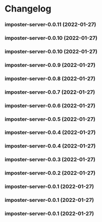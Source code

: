 # Changelog<br>


<a name="imposter-server-0.0.11"></a>
### imposter-server-0.0.11 (2022-01-27)



<a name="imposter-server-0.0.10"></a>
### imposter-server-0.0.10 (2022-01-27)



<a name="imposter-server-0.0.10"></a>
### imposter-server-0.0.10 (2022-01-27)



<a name="imposter-server-0.0.9"></a>
### imposter-server-0.0.9 (2022-01-27)



<a name="imposter-server-0.0.8"></a>
### imposter-server-0.0.8 (2022-01-27)



<a name="imposter-server-0.0.7"></a>
### imposter-server-0.0.7 (2022-01-27)



<a name="imposter-server-0.0.6"></a>
### imposter-server-0.0.6 (2022-01-27)



<a name="imposter-server-0.0.5"></a>
### imposter-server-0.0.5 (2022-01-27)



<a name="imposter-server-0.0.4"></a>
### imposter-server-0.0.4 (2022-01-27)



<a name="imposter-server-0.0.4"></a>
### imposter-server-0.0.4 (2022-01-27)



<a name="imposter-server-0.0.3"></a>
### imposter-server-0.0.3 (2022-01-27)



<a name="imposter-server-0.0.2"></a>
### imposter-server-0.0.2 (2022-01-27)



<a name="imposter-server-0.0.1"></a>
### imposter-server-0.0.1 (2022-01-27)



<a name="imposter-server-0.0.1"></a>
### imposter-server-0.0.1 (2022-01-27)



<a name="imposter-server-0.0.1"></a>
### imposter-server-0.0.1 (2022-01-27)

